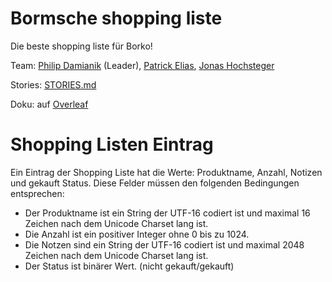 # Bormsche shopping liste

Die beste shopping liste für Borko!


Team: [Philip Damianik](https://github.com/pdamianik) (Leader), [Patrick Elias](https://github.com/pelias006), [Jonas Hochsteger](https://github.com/jhochsteger)


Stories: [STORIES.md](STORIES.md)


Doku: auf [Overleaf](https://www.overleaf.com/read/qbvwhkwmxrkt)

# Shopping Listen Eintrag

Ein Eintrag der Shopping Liste hat die Werte: Produktname, Anzahl, Notizen und gekauft Status. Diese Felder müssen den folgenden Bedingungen entsprechen:

 - Der Produktname ist ein String der UTF-16 codiert ist und maximal 16 Zeichen nach dem Unicode Charset lang ist.
 - Die Anzahl ist ein positiver Integer ohne 0 bis zu 1024.
 - Die Notzen sind ein String der UTF-16 codiert ist und maximal 2048 Zeichen nach dem Unicode Charset lang ist.
 - Der Status ist binärer Wert. (nicht gekauft/gekauft)

